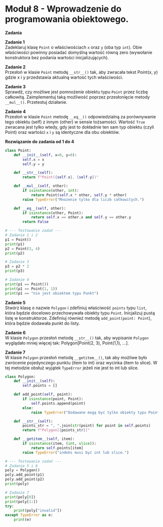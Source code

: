 # Moduł 8 - Wprowadzenie do programowania obiektowego.

**Zadania**

**Zadanie 1**  
Zadeklaruj klasę `Point` o właściwościach `x` oraz `y` (oba typ `int`). Obie właściwości powinny posiadać domyślną wartość równą zero (wywołanie konstruktora bez podania wartości inicjalizujących).

**Zadanie 2**  
Przesłoń w klasie `Point` metodę `__str__()` tak, aby zwracała tekst Point(x, y) gdzie x i y przedstawia aktualną wartość tych właściwości.

**Zadanie 3**  
Sprawdź, czy możliwe jest pomnożenie obiektu typu `Point` przez liczbę całkowitą. Zaimplementuj taką możliwość poprzez przesłonięcie metody `__mul__()`. Przetestuj działanie.

**Zadanie 4**  
Przesłoń w klasie `Point` metodę `__eq__()` odpowiedzialną za porównywanie tego obiektu (self) z innym (other) w sensie tożsamości. Wartość `True` zwracana jest tylko wtedy, gdy jest to dokładnie ten sam typ obiektu (czyli Point) oraz wartości `x` i `y` są identyczne dla obu obiektów.

**Rozwiązanie do zadania od 1 do 4**  

```python
class Point:
    def __init__(self, x=0, y=0):
        self.x = x
        self.y = y

    def __str__(self):
        return f"Point({self.x}, {self.y})"

    def __mul__(self, other):
        if isinstance(other, int):
            return Point(self.x * other, self.y * other)
        raise TypeError("Mnożenie tylko dla liczb całkowitych.")

    def __eq__(self, other):
        if isinstance(other, Point):
            return self.x == other.x and self.y == other.y
        return False

# --- Testowanie zadań ---
# Zadanie 1 i 2
p1 = Point()
print(p1)
p2 = Point(3, 4)
print(p2)

# Zadanie 3
p3 = p2 * 2
print(p3)

# Zadanie 4
print(p1 == Point())
print(p1 == Point(1, 1))
print(p1 == "nie jest obiektem typu Punkt")
```

**Zadanie 5**  
Stwórz klasę o nazwie `Polygon` i zdefiniuj właściwość `points` typu `list`, która będzie docelowo przechowywała obiekty typu `Point`. Inicjalizuj pustą listę w konstruktorze. Zdefiniuj również metodę `add_point(point: Point`), która będzie dodawała punkt do listy.

**Zadanie 6**  
W klasie `Polygon` przesłoń metodę `__str__()` tak, aby wypisanie `Polygon` wyglądało mniej więcej tak: Polygon[Point(2, 3), Point(1,1), ...].

**Zadanie 7**  
W klasie `Polygon` przesłoń metodę `__getitem__()`, tak aby możliwe było zwrócenie pojedynczego punktu (item to int) oraz wycinka (item to slice). W tej metodzie obsłuż wyjątek `TypeError` jeżeli nie jest to int lub slice.

```python
class Polygon:
    def __init__(self):
        self.points = []

    def add_point(self, point):
        if isinstance(point, Point):
            self.points.append(point)
        else:
            raise TypeError("Dodawane mogą być tylko obiekty typu Point.")

    def __str__(self):
        points_str = ", ".join(str(point) for point in self.points)
        return f"Polygon[{points_str}]"

    def __getitem__(self, item):
        if isinstance(item, (int, slice)):
            return self.points[item]
        raise TypeError("indeks musi być int lub slice.")

# --- Testowanie zadań ---
# Zadanie 5 i 6
poly = Polygon()
poly.add_point(p1)
poly.add_point(p2)
print(poly)

# Zadanie 7
print(poly[0])
print(poly[1:])
try:
    print(poly["invalid"])
except TypeError as e:
    print(e)
```
